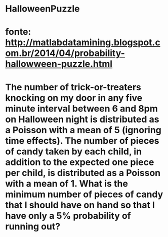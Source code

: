 # HalloweenPuzzle

# fonte: http://matlabdatamining.blogspot.com.br/2014/04/probability-hallowween-puzzle.html

# The number of trick-or-treaters knocking on my door in any five minute interval between 6 and 8pm on Halloween night is distributed as a Poisson with a mean of 5 (ignoring time effects). The number of pieces of candy taken by each child, in addition to the expected one piece per child, is distributed as a Poisson with a mean of 1. What is the minimum number of pieces of candy that I should have on hand so that I have only a 5% probability of running out?
